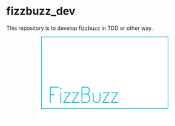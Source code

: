 
# fizzbuzz_dev

This repository is to develop fizzbuzz in TDD or other way.


<div style="text-align: center;">
  <img src="https://github.com/sasakiK/Images/blob/master/fizzbuzz.png?raw=true" width="70%">
</div>
